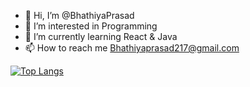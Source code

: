 - 👋 Hi, I’m @BhathiyaPrasad
- 👀 I’m interested in Programming
- 🌱 I’m currently learning React & Java
- 📫 How to reach me Bhathiyaprasad217@gmail.com

<!---
BhathiyaPrasad/BhathiyaPrasad is a ✨ special ✨ repository because its `README.md` (this file) appears on your GitHub profile.
You can click the Preview link to take a look at your changes.
--->
[![Top Langs](https://github-readme-stats.vercel.app/api/top-langs/?username=anuraghazra)](https://github.com/anuraghazra/github-readme-stats)
